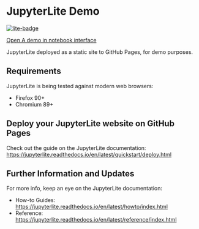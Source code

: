 # JupyterLite Demo

[![lite-badge](https://jupyterlite.rtfd.io/en/latest/_static/badge.svg)](https://webgisdeveloper.github.io/jupyterlite)

[Open A demo in notebook interface](https://webgisdeveloper.github.io/jupyterlite/notebooks/index.html?path=viz_job001.ipynb)

JupyterLite deployed as a static site to GitHub Pages, for demo purposes.

## Requirements

JupyterLite is being tested against modern web browsers:

- Firefox 90+
- Chromium 89+

## Deploy your JupyterLite website on GitHub Pages

Check out the guide on the JupyterLite documentation: https://jupyterlite.readthedocs.io/en/latest/quickstart/deploy.html

## Further Information and Updates

For more info, keep an eye on the JupyterLite documentation:

- How-to Guides: https://jupyterlite.readthedocs.io/en/latest/howto/index.html
- Reference: https://jupyterlite.readthedocs.io/en/latest/reference/index.html
